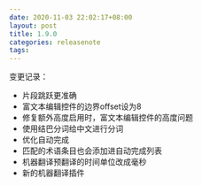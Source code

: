 ```yaml
---
date: 2020-11-03 22:02:17+08:00
layout: post
title: 1.9.0
categories: releasenote
tags: 
---
```


变更记录：

* 片段跳跃更准确
* 富文本编辑控件的边界offset设为8
* 修复额外高度启用时，富文本编辑控件的高度问题
* 使用结巴分词给中文进行分词
* 优化自动完成
* 匹配的术语条目也会添加进自动完成列表
* 机器翻译预翻译的时间单位改成毫秒
* 新的机器翻译插件